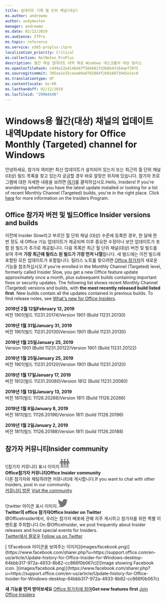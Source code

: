 ```yaml
---
title: 업데이트 기록 월 단위 채널(대상)
ms.author: andrewmo
author: andymosten
manager: andrewmo
ms.date: 02/12/2019
ms.audience: ITPro
ms.topic: reference
ms.service: o365-proplus-itpro
localization_priority: Critical
ms.collection: RelNotes_ProPlus
description: 월간 채널 업데이트 내역 제공 Windows 데스크톱의 대상 릴리스
ms.openlocfilehash: c449a12e4146d47f564b81fd3b8b43164aef3975
ms.sourcegitcommit: 395ea1e35ceea09a9782884f26016073945e1ec0
ms.translationtype: HT
ms.contentlocale: ko-KR
ms.lasthandoff: 02/12/2019
ms.locfileid: "29964540"
---
```

# <a name="update-history-for-office-monthly-targeted-channel-for-windows"></a><span data-ttu-id="3573c-103">Windows용 월간(대상) 채널의 업데이트 내역</span><span class="sxs-lookup"><span data-stu-id="3573c-103">Update history for Office Monthly (Targeted) channel for Windows</span></span>

<span data-ttu-id="3573c-p101">안녕하세요, 참가자 여러분! 최신 업데이트가 설치되어 있는지 또는 최근의 월 단위 채널(대상) 빌드 목록을 찾고 있는지 궁금할 경우 바로 알맞은 위치에 있습니다. 참가자 프로그램에 대한 자세한 내용을 보려면 [여기](https://insider.office.com/)를 클릭하십시오.</span><span class="sxs-lookup"><span data-stu-id="3573c-p101">Hello, Insiders! If you're wondering whether you have the latest update installed or looking for a list of recent Monthly Channel (Targeted) builds, you're in the right place. Click [here](https://insider.office.com/) for more information on the Insiders Program.</span></span>

## <a name="office-insider-versions-and-builds"></a><span data-ttu-id="3573c-107">Office 참가자 버전 및 빌드</span><span class="sxs-lookup"><span data-stu-id="3573c-107">Office Insider versions and builds</span></span>

<span data-ttu-id="3573c-p102">이전에 Insider Slow라고 부르던 월 단위 채널 (대상) 수준에 등록한 경우, 한 달에 한 번 정도 새 Office 기능 업데이트가 제공되며 이후 중요한 수정이나 보안 업데이트가 포함 된 빌드가 추가로 제공됩니다. 다음 목록은 최근 월 단위 채널(대상) 버전 및 빌드를 보여 주며 **가장 최근에 릴리스 된 빌드가 가장 먼저 나열**됩니다. 새 빌드에는 이전 빌드에 포함된 모든 업데이트가 포함됩니다. 릴리스 노트를 찾으려면 [ Office 참가자](https://support.office.com/ko-KR/article/what-s-new-for-office-insiders-c152d1e2-96ff-4ce9-8c14-e74e13847a24)의 새로운 기능을 참조하십시오.</span><span class="sxs-lookup"><span data-stu-id="3573c-p102">If you're enrolled in the Monthly Channel (Targeted) level, formerly called Insider Slow, you get a new Office feature update approximately once a month, plus subsequent builds containing important fixes or security updates. The following list shows recent Monthly Channel (Targeted) versions and builds, with **the most recently released build listed first**. New builds contain all the updates contained in previous builds. To find release notes, see [What's new for Office Insiders](https://support.office.com/ko-KR/article/what-s-new-for-office-insiders-c152d1e2-96ff-4ce9-8c14-e74e13847a24).</span></span>

<span data-ttu-id="3573c-112">**2019년 2월 12일**</span><span class="sxs-lookup"><span data-stu-id="3573c-112">**February 12, 2019**</span></span><br/> <span data-ttu-id="3573c-113">버전 1901(빌드 11231.20174)</span><span class="sxs-lookup"><span data-stu-id="3573c-113">Version 1901 (Build 11231.20130)</span></span><br/>

<span data-ttu-id="3573c-114">**2019년 1월 31일**</span><span class="sxs-lookup"><span data-stu-id="3573c-114">**January 31, 2019**</span></span><br/> <span data-ttu-id="3573c-115">버전 1901(빌드 11231.20130)</span><span class="sxs-lookup"><span data-stu-id="3573c-115">Version 1901 (Build 11231.20130)</span></span><br/> 

<span data-ttu-id="3573c-116">**2019년 1월 25일**</span><span class="sxs-lookup"><span data-stu-id="3573c-116">**January 25, 2019**</span></span><br/> <span data-ttu-id="3573c-117">Version 1901 (Build 11231.20122)</span><span class="sxs-lookup"><span data-stu-id="3573c-117">Version 1901 (Build 11231.20122)</span></span><br/> 

<span data-ttu-id="3573c-118">**2019년 1월 25일**</span><span class="sxs-lookup"><span data-stu-id="3573c-118">**January 25, 2019**</span></span><br/> <span data-ttu-id="3573c-119">버전 1901(빌드 11231.20120)</span><span class="sxs-lookup"><span data-stu-id="3573c-119">Version 1901 (Build 11231.20120)</span></span><br/> 

<span data-ttu-id="3573c-120">**2019년 1월 17일**</span><span class="sxs-lookup"><span data-stu-id="3573c-120">**January 17, 2019**</span></span><br/> <span data-ttu-id="3573c-121">버전 1812(빌드 11231.20080)</span><span class="sxs-lookup"><span data-stu-id="3573c-121">Version 1812 (Build 11231.20080)</span></span><br/> 

<span data-ttu-id="3573c-122">**2019년 1월 13일**</span><span class="sxs-lookup"><span data-stu-id="3573c-122">**January 13, 2019**</span></span><br/> <span data-ttu-id="3573c-123">버전 1811(빌드 11126.20266)</span><span class="sxs-lookup"><span data-stu-id="3573c-123">Version 1811 (Build 11126.20266)</span></span><br/>

<span data-ttu-id="3573c-124">**2019년 1월 8일**</span><span class="sxs-lookup"><span data-stu-id="3573c-124">**January 8, 2019**</span></span><br/> <span data-ttu-id="3573c-125">버전 1811(빌드 11126.20196)</span><span class="sxs-lookup"><span data-stu-id="3573c-125">Version 1811 (build 11126.20196)</span></span><br/> 

<span data-ttu-id="3573c-126">**2019년 1월 2일**</span><span class="sxs-lookup"><span data-stu-id="3573c-126">**January 2, 2019**</span></span><br/> <span data-ttu-id="3573c-127">버전 1811(빌드 11126.20188)</span><span class="sxs-lookup"><span data-stu-id="3573c-127">Version 1811 (build 11126.20188)</span></span><br/> 


## <a name="insider-community"></a><span data-ttu-id="3573c-128">참가자 커뮤니티</span><span class="sxs-lookup"><span data-stu-id="3573c-128">Insider community</span></span>

<span data-ttu-id="3573c-129">![참가자 커뮤니티 표시 이미지</span><span class="sxs-lookup"><span data-stu-id="3573c-129">![Image showing insider community.</span></span> ](images/insidercommunity.png)<br/>
<span data-ttu-id="3573c-130">**Office참가자 커뮤니티**</span><span class="sxs-lookup"><span data-stu-id="3573c-130">**Office Insider community**</span></span><br/> <span data-ttu-id="3573c-131">다른 참가자와 채팅하려면 커뮤니티에 게시합니다.</span><span class="sxs-lookup"><span data-stu-id="3573c-131">If you want to chat with other Insiders, post in our community.</span></span><br/><span data-ttu-id="3573c-132"> 
[커뮤니티 방문](https://go.microsoft.com/fwlink/?linkid=843493)</span><span class="sxs-lookup"><span data-stu-id="3573c-132"> 
[Visit the community](https://go.microsoft.com/fwlink/?linkid=843493)</span></span><br/> 

<span data-ttu-id="3573c-133">![twitter 아이콘 표시 이미지.</span><span class="sxs-lookup"><span data-stu-id="3573c-133">![Image showing twitter icon.</span></span> ](images/twitter.png)<br/>
<span data-ttu-id="3573c-134">**Twitter의 office 참가자**</span><span class="sxs-lookup"><span data-stu-id="3573c-134">**Office Insider on Twitter**</span></span><br/> <span data-ttu-id="3573c-135">@OfficeInsider에서, 우리는 참가자 배포에 관해 자주 게시하고 참가자를 위한 특별 이벤트를 주최합니다.</span><span class="sxs-lookup"><span data-stu-id="3573c-135">On @OfficeInsider, we post frequently about Insider releases and host special events for Insiders.</span></span><br/><span data-ttu-id="3573c-136"> 
[Twitter에서 팔로우](https://go.microsoft.com/fwlink/?linkid=717717)</span><span class="sxs-lookup"><span data-stu-id="3573c-136"> 
[Follow us on Twitter](https://go.microsoft.com/fwlink/?linkid=717717)</span></span><br/> 

<span data-ttu-id="3573c-137">
  [
  ![Facebook 아이콘을 보여주는 이미지](images/facebook.png)](https://www.facebook.com/sharer.php?u=https://support.office.com/en-us/article/Update-history-for-Office-Insider-for-Windows-desktop-64bbb317-972a-4933-8b82-cc866f0b067c)</span><span class="sxs-lookup"><span data-stu-id="3573c-137">[![Image showing Facebook icon. ](images/facebook.png)](https://www.facebook.com/sharer.php?u=https://support.office.com/en-us/article/Update-history-for-Office-Insider-for-Windows-desktop-64bbb317-972a-4933-8b82-cc866f0b067c)</span></span>       


<span data-ttu-id="3573c-138">**새 기능을 먼저 받아보세요**
[Office 참가자에 참여](https://insider.office.com/)</span><span class="sxs-lookup"><span data-stu-id="3573c-138">**Get new features first**
[Join Office Insiders](https://insider.office.com/)</span></span>